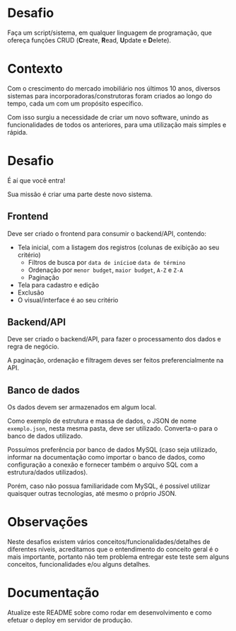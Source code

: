 # Desafio

Faça um script/sistema, em qualquer linguagem de programação, que ofereça funções CRUD (**C**reate, **R**ead, **U**pdate e **D**elete).

# Contexto

Com o crescimento do mercado imobiliário nos últimos 10 anos, diversos sistemas para incorporadoras/construtoras foram criados ao longo do tempo, cada um com um propósito específico.

Com isso surgiu a necessidade de criar um novo software, unindo as funcionalidades de todos os anteriores, para uma utilização mais simples e rápida.

# Desafio

É aí que você entra!

Sua missão é criar uma parte deste novo sistema.

## Frontend

Deve ser criado o frontend para consumir o backend/API, contendo:

 - Tela inicial, com a listagem dos registros (colunas de exibição ao seu critério)
   - Filtros de busca por `data de início`e `data de término`
   - Ordenação por `menor budget`, `maior budget`, `A-Z` e `Z-A`
   - Paginação
 - Tela para cadastro e edição
 - Exclusão
 - O visual/interface é ao seu critério

## Backend/API

Deve ser criado o backend/API, para fazer o processamento dos dados e regra de negócio.

A paginação, ordenação e filtragem deves ser feitos preferencialmente na API.

## Banco de dados

Os dados devem ser armazenados em algum local.

Como exemplo de estrutura e massa de dados, o JSON de nome `exemplo.json`, nesta mesma pasta, deve ser utilizado. Converta-o para o banco de dados utilizado.

Possuímos preferência por banco de dados MySQL (caso seja utilizado, informar na documentação como importar o banco de dados, como configuração a conexão e fornecer também o arquivo SQL com a estrutura/dados utilizados).

Porém, caso não possua familiaridade com MySQL, é possível utilizar quaisquer outras tecnologias, até mesmo o próprio JSON.

# Observações

Neste desafios existem vários conceitos/funcionalidades/detalhes de diferentes níveis, acreditamos que o entendimento do conceito geral é o mais importante, portanto não tem problema entregar este teste sem alguns conceitos, funcionalidades e/ou alguns detalhes.

# Documentação


Atualize este README sobre como rodar em desenvolvimento e como efetuar o deploy em servidor de produção.